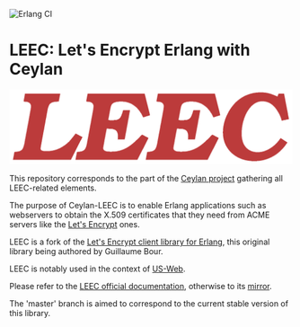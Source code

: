 ![Erlang CI](https://github.com/Olivier-Boudeville/Ceylan-LEEC/workflows/Erlang%20CI/badge.svg)

# LEEC: Let's Encrypt Erlang with Ceylan

![](/doc/leec-title.png)

This repository corresponds to the part of the [Ceylan project](https://github.com/Olivier-Boudeville/Ceylan) gathering all LEEC-related elements.

The purpose of Ceylan-LEEC is to enable Erlang applications such as webservers to obtain the X.509 certificates that they need from ACME servers like the [Let's Encrypt](https://letsencrypt.org) ones.

LEEC is a fork of the [Let's Encrypt client library for Erlang](https://github.com/gbour/letsencrypt-erlang), this original library being authored by Guillaume Bour.

LEEC is notably used in the context of [US-Web](http://us-web.esperide.org/).

Please refer to the [LEEC official documentation](http://leec.esperide.org), otherwise to its [mirror](http://olivier-boudeville.github.io/Ceylan-LEEC/).

The 'master' branch is aimed to correspond to the current stable version of this library.
